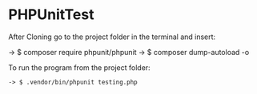 # PHPUnitTest
After Cloning go to the project folder in the terminal and insert:

 -> $ composer require phpunit/phpunit
 -> $ composer dump-autoload -o

 To run the program from the project folder:

 	-> $ .vendor/bin/phpunit testing.php
